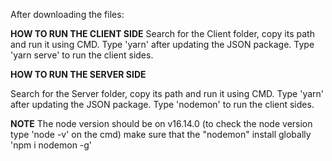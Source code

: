 After downloading the files:

**HOW TO RUN THE CLIENT SIDE**
Search for the Client folder, copy its path and run it using CMD. 
Type 'yarn' after updating the JSON package. 
Type 'yarn serve' to run the client sides.

**HOW TO RUN THE SERVER SIDE**

Search for the Server folder, copy its path and run it using CMD. 
Type 'yarn' after updating the JSON package. 
Type 'nodemon' to run the client sides.

**NOTE**
The node version should be on v16.14.0
(to check the node version type 'node -v' on the cmd)
make sure that the "nodemon" install globally
'npm i nodemon -g'
